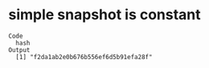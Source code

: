 # simple snapshot is constant

    Code
      hash
    Output
      [1] "f2da1ab2e0b676b556ef6d5b91efa28f"

